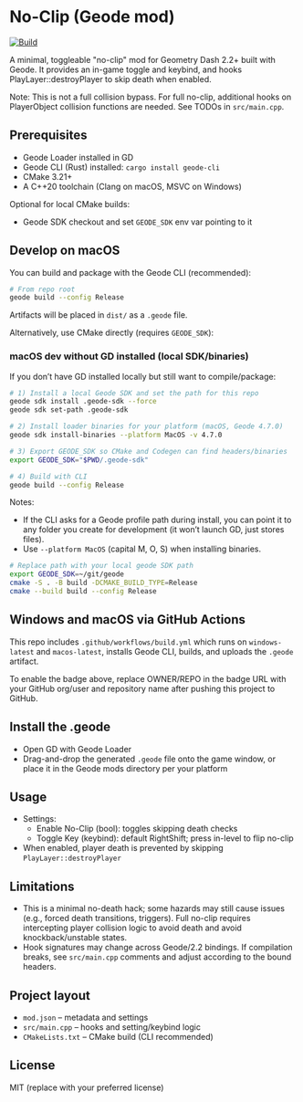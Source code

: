 # No-Clip (Geode mod)

[![Build](https://github.com/Fail-Safe/gd-no-clip/actions/workflows/build.yml/badge.svg)](https://github.com/Fail-Safe/gd-no-clip/actions/workflows/build.yml)

A minimal, toggleable "no-clip" mod for Geometry Dash 2.2+ built with Geode.
It provides an in-game toggle and keybind, and hooks PlayLayer::destroyPlayer to
skip death when enabled.

Note: This is not a full collision bypass. For full no-clip, additional hooks on
PlayerObject collision functions are needed. See TODOs in `src/main.cpp`.

## Prerequisites
- Geode Loader installed in GD
- Geode CLI (Rust) installed: `cargo install geode-cli`
- CMake 3.21+
- A C++20 toolchain (Clang on macOS, MSVC on Windows)

Optional for local CMake builds:
- Geode SDK checkout and set `GEODE_SDK` env var pointing to it

## Develop on macOS
You can build and package with the Geode CLI (recommended):

```sh
# From repo root
geode build --config Release
```

Artifacts will be placed in `dist/` as a `.geode` file.

Alternatively, use CMake directly (requires `GEODE_SDK`):
### macOS dev without GD installed (local SDK/binaries)
If you don’t have GD installed locally but still want to compile/package:

```sh
# 1) Install a local Geode SDK and set the path for this repo
geode sdk install .geode-sdk --force
geode sdk set-path .geode-sdk

# 2) Install loader binaries for your platform (macOS, Geode 4.7.0)
geode sdk install-binaries --platform MacOS -v 4.7.0

# 3) Export GEODE_SDK so CMake and Codegen can find headers/binaries
export GEODE_SDK="$PWD/.geode-sdk"

# 4) Build with CLI
geode build --config Release
```

Notes:
- If the CLI asks for a Geode profile path during install, you can point it to any folder you create for development (it won’t launch GD, just stores files).
- Use `--platform MacOS` (capital M, O, S) when installing binaries.


```sh
# Replace path with your local geode SDK path
export GEODE_SDK=~/git/geode
cmake -S . -B build -DCMAKE_BUILD_TYPE=Release
cmake --build build --config Release
```

## Windows and macOS via GitHub Actions
This repo includes `.github/workflows/build.yml` which runs on `windows-latest` and
`macos-latest`, installs Geode CLI, builds, and uploads the `.geode` artifact.

To enable the badge above, replace OWNER/REPO in the badge URL with your GitHub org/user and repository name after pushing this project to GitHub.

## Install the .geode
- Open GD with Geode Loader
- Drag-and-drop the generated `.geode` file onto the game window, or place it in
  the Geode mods directory per your platform

## Usage
- Settings:
  - Enable No-Clip (bool): toggles skipping death checks
  - Toggle Key (keybind): default RightShift; press in-level to flip no-clip
- When enabled, player death is prevented by skipping `PlayLayer::destroyPlayer`

## Limitations
- This is a minimal no-death hack; some hazards may still cause issues (e.g.,
  forced death transitions, triggers). Full no-clip requires intercepting player
  collision logic to avoid death and avoid knockback/unstable states.
- Hook signatures may change across Geode/2.2 bindings. If compilation breaks,
  see `src/main.cpp` comments and adjust according to the bound headers.

## Project layout
- `mod.json` – metadata and settings
- `src/main.cpp` – hooks and setting/keybind logic
- `CMakeLists.txt` – CMake build (CLI recommended)

## License
MIT (replace with your preferred license)
